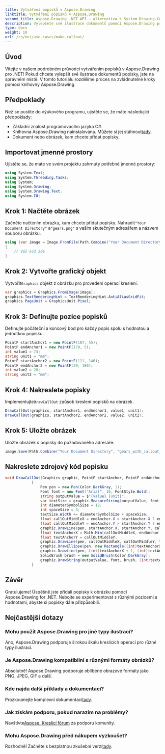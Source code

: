 ```yaml
---
title: Vytváření popisků v Aspose.Drawing
linktitle: Vytváření popisků v Aspose.Drawing
second_title: Aspose.Drawing .NET API – alternativa k System.Drawing.Common
description: Vylepšete své ilustrace dokumentů pomocí Aspose.Drawing pro .NET! Naučte se krok za krokem přidávat popisky pro jasnější a informativní vizuály.
type: docs
weight: 10
url: /cs/net/use-cases/make-callout/
---
```

## Úvod
Vítejte v našem podrobném průvodci vytvářením popisků v Aspose.Drawing pro .NET! Pokud chcete vylepšit své ilustrace dokumentů popisky, jste na správném místě. V tomto tutoriálu rozdělíme proces na zvládnutelné kroky pomocí knihovny Aspose.Drawing.
## Předpoklady
Než se pustíte do výukového programu, ujistěte se, že máte následující předpoklady:
- Základní znalost programovacího jazyka C#.
-  Knihovna Aspose.Drawing nainstalována. Můžete si jej stáhnout[tady](https://releases.aspose.com/drawing/net/).
- Dokument nebo obrázek, kam chcete přidat popisky.
## Importovat jmenné prostory
Ujistěte se, že máte ve svém projektu zahrnuty potřebné jmenné prostory:
```csharp
using System.Text;
using System.Threading.Tasks;
using System;
using System.Drawing;
using System.Drawing.Text;
using System.IO;
```
## Krok 1: Načtěte obrázek
 Začněte načtením obrázku, kam chcete přidat popisky. Nahradit`"Your Document Directory"` a`"gears.png"` s vaším skutečným adresářem a názvem souboru obrázku.
```csharp
using (var image = Image.FromFile(Path.Combine("Your Document Directory", "gears.png")))
{
    // Váš kód zde
}
```
## Krok 2: Vytvořte grafický objekt
 Vytvořit`Graphics` objekt z obrázku pro provedení operací kreslení.
```csharp
var graphics = Graphics.FromImage(image);
graphics.TextRenderingHint = TextRenderingHint.AntiAliasGridFit;
graphics.PageUnit = GraphicsUnit.Pixel;
```
## Krok 3: Definujte pozice popisků
Definujte počáteční a koncový bod pro každý popis spolu s hodnotou a jednotkou popisku.
```csharp
PointF startAnchor1 = new PointF(107, 55);
PointF endAnchor1 = new PointF(179, 5);
int value1 = 74;
string unit1 = "mm";
PointF startAnchor2 = new PointF(111, 146);
PointF endAnchor2 = new PointF(29, 180);
int value2 = 28;
string unit2 = "mm";
```
## Krok 4: Nakreslete popisky
 Implementujte`DrawCallOut` způsob kreslení popisků na obrázek.
```csharp
DrawCallOut(graphics, startAnchor1, endAnchor1, value1, unit1);
DrawCallOut(graphics, startAnchor2, endAnchor2, value2, unit2);
```
## Krok 5: Uložte obrázek
Uložte obrázek s popisky do požadovaného adresáře.
```csharp
image.Save(Path.Combine("Your Document Directory", "gears_with_callout_out.png"));
```
## Nakreslete zdrojový kód popisku
```csharp
void DrawCallOut(Graphics graphic, PointF startAnchor, PointF endAnchor, int value, string unit)
            {
                Pen pen = new Pen(Color.DarkGray, 1);
                Font font = new Font("Arial", 10, FontStyle.Bold);
                string outputValue = $"{value} {unit}";
                var textSize = graphic.MeasureString(outputValue, font);
                int diameterSymbolSize = 12;
                int spaceSize = 3;
                textSize.Width += diameterSymbolSize + spaceSize;
                float callOutMiddleX = endAnchor.X > startAnchor.X ? endAnchor.X - textSize.Width : endAnchor.X + textSize.Width;
                float callOutMiddleY = endAnchor.Y > startAnchor.Y ? endAnchor.Y - textSize.Height : endAnchor.Y + textSize.Height;
                graphic.DrawLine(pen, startAnchor.X, startAnchor.Y, callOutMiddleX, callOutMiddleY);
                float textAnchorX = Math.Min(callOutMiddleX, endAnchor.X);
                float textAnchorY = callOutMiddleY;
                graphic.DrawLine(pen, callOutMiddleX, callOutMiddleY, textAnchorX == callOutMiddleX ? textAnchorX + textSize.Width : textAnchorX, callOutMiddleY);
                graphic.DrawEllipse(pen, new Rectangle((int)textAnchorX + spaceSize, (int)(textAnchorY - textSize.Height) + spaceSize, 10, 10));
                graphic.DrawLine(pen, (int)textAnchorX + 1, (int)textAnchorY - 1, (int)textAnchorX + diameterSymbolSize + 2, (int)textAnchorY - diameterSymbolSize - 2);
                SolidBrush brush = new SolidBrush(Color.DarkGray);
                graphic.DrawString(outputValue, font, brush, (int)textAnchorX + diameterSymbolSize + spaceSize, (int)(textAnchorY - textSize.Height));
            }
```
## Závěr

Gratulujeme! Úspěšně jste přidali popisky k obrázku pomocí Aspose.Drawing for .NET. Nebojte se experimentovat s různými pozicemi a hodnotami, abyste si popisky dále přizpůsobili.

## Nejčastější dotazy

### Mohu použít Aspose.Drawing pro jiné typy ilustrací?

Ano, Aspose.Drawing podporuje širokou škálu kreslicích operací pro různé typy ilustrací.

### Je Aspose.Drawing kompatibilní s různými formáty obrázků?

Absolutně! Aspose.Drawing podporuje oblíbené obrazové formáty jako PNG, JPEG, GIF a další.

### Kde najdu další příklady a dokumentaci?

 Prozkoumejte komplexní dokumentaci[tady](https://reference.aspose.com/drawing/net/).

### Jak získám podporu, pokud narazím na problémy?

 Navštivte[Aspose. Kreslící fórum](https://forum.aspose.com/c/diagram/17) za podporu komunity.

### Mohu Aspose.Drawing před nákupem vyzkoušet?

 Rozhodně! Začněte s bezplatnou zkušební verzí[tady](https://releases.aspose.com/).